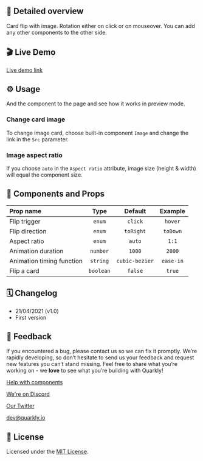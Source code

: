 ## 📖 Detailed overview

Card flip with image. Rotation either on click or on mouseover.
You can add any other components to the other side.

## 🎬 Live Demo

[Live demo link](https://quarkly-catalog.netlify.app/cardflip/)

## ⚙️ Usage

And the component to the page and see how it works in preview mode.

### Change card image

To change image card, choose built-in component `Image` and change the link in the `Src` parameter.

### Image aspect ratio

If you choose `auto` in the `Aspect ratio` attribute, image size (height & width) will equal the component size.

## 🧩 Components and Props

| Prop name                 |   Type    |    Default     |  Example  |
| :------------------------ | :-------: | :------------: | :-------: |
| Flip trigger              |  `enum`   |    `click`     |  `hover`  |
| Flip direction            |  `enum`   |   `toRight`    | `toDown`  |
| Aspect ratio              |  `enum`   |     `auto`     |   `1:1`   |
| Animation duration        | `number`  |     `1000`     |  `2000`   |
| Animation timing function | `string`  | `cubic-bezier` | `ease-in` |
| Flip a card               | `boolean` |    `false`     |  `true`   |

## 🗓 Changelog

-   21/04/2021 (v1.0)
-   First version

## 📮 Feedback

If you encountered a bug, please contact us so we can fix it promptly. We’re rapidly developing, so don’t hesitate to send us your feedback and request new features you can’t stand missing. Feel free to share what you’re working on - we **love** to see what you’re building with Quarkly!

[Help with components](https://community.quarkly.io/c/requests/11)

[We're on Discord](https://discord.gg/f9KhSMGX)

[Our Twitter](https://twitter.com/quarklyapp)

[dev@quarkly.io](mailto:dev@quarkly.io)

## 📝 License

Licensed under the [MIT License](./LICENSE).
